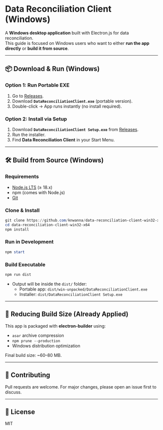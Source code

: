 
# Data Reconciliation Client (Windows)

A **Windows desktop application** built with Electron.js for data reconciliation.  
This guide is focused on Windows users who want to either **run the app directly** or **build it from source**.

---

## 📦 Download & Run (Windows)

### Option 1: Run Portable EXE
1. Go to [Releases](https://github.com/knwanna/data-reconciliation-client-win32-x64/releases).
2. Download **`DataReconciliationClient.exe`** (portable version).
3. Double-click → App runs instantly (no install required).

### Option 2: Install via Setup
1. Download **`DataReconciliationClient Setup.exe`** from [Releases](https://github.com/knwanna/data-reconciliation-client-win32-x64/releases).
2. Run the installer.
3. Find **Data Reconciliation Client** in your Start Menu.

---

## 🛠️ Build from Source (Windows)

### Requirements
- [Node.js LTS](https://nodejs.org/) (≥ 18.x)
- npm (comes with Node.js)
- [Git](https://git-scm.com/)

### Clone & Install
```powershell
git clone https://github.com/knwanna/data-reconciliation-client-win32-x64.git
cd data-reconciliation-client-win32-x64
npm install
```

### Run in Development
```powershell
npm start
```

### Build Executable
```powershell
npm run dist
```

- Output will be inside the `dist/` folder:
  - Portable app: `dist/win-unpacked/DataReconciliationClient.exe`
  - Installer: `dist/DataReconciliationClient Setup.exe`

---

## 🔧 Reducing Build Size (Already Applied)

This app is packaged with **electron-builder** using:
- `asar` archive compression
- `npm prune --production`
- Windows distribution optimization

Final build size: ~60–80 MB.

---

## 🤝 Contributing
Pull requests are welcome. For major changes, please open an issue first to discuss.

---

## 📄 License
MIT
